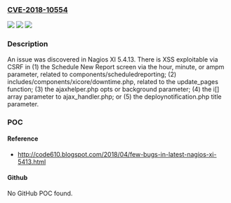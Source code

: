 ### [CVE-2018-10554](https://cve.mitre.org/cgi-bin/cvename.cgi?name=CVE-2018-10554)
![](https://img.shields.io/static/v1?label=Product&message=n%2Fa&color=blue)
![](https://img.shields.io/static/v1?label=Version&message=n%2Fa&color=blue)
![](https://img.shields.io/static/v1?label=Vulnerability&message=n%2Fa&color=brighgreen)

### Description

An issue was discovered in Nagios XI 5.4.13. There is XSS exploitable via CSRF in (1) the Schedule New Report screen via the hour, minute, or ampm parameter, related to components/scheduledreporting; (2) includes/components/xicore/downtime.php, related to the update_pages function; (3) the ajaxhelper.php opts or background parameter; (4) the i[] array parameter to ajax_handler.php; or (5) the deploynotification.php title parameter.

### POC

#### Reference
- http://code610.blogspot.com/2018/04/few-bugs-in-latest-nagios-xi-5413.html

#### Github
No GitHub POC found.

